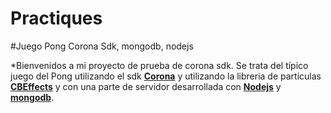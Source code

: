 Practiques
==========

#Juego Pong Corona Sdk, mongodb, nodejs

*Bienvenidos a mi proyecto de prueba de corona sdk. Se trata del típico juego del Pong utilizando el sdk 
**[Corona](https://www.mongodb.org/)** y utilizando la libreria de partículas 
**[CBEffects](https://github.com/GymbylCoding/CBEffects)** y con una parte de servidor 
desarrollada con **[Nodejs](http://nodejs.org/)** y **[mongodb](https://www.mongodb.org/)**.

